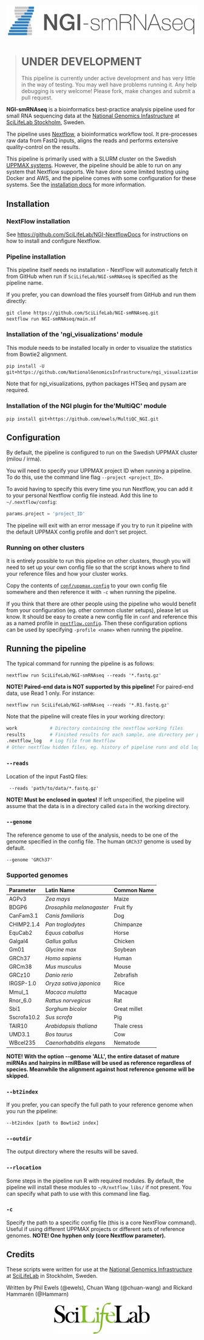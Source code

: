 # ![NGI-smRNAseq](docs/images/NGI-smRNAseq_logo.png)

> # UNDER DEVELOPMENT
> This pipeline is currently under active development and has very little in the way of testing. You may well have problems running it. Any help debugging is very welcome! Please fork, make changes and submit a pull request.

**NGI-smRNAseq** is a bioinformatics best-practice analysis pipeline used for small RNA sequencing data at the [National Genomics Infastructure](https://ngisweden.scilifelab.se/)
at [SciLifeLab Stockholm](https://www.scilifelab.se/platforms/ngi/), Sweden.

The pipeline uses [Nextflow](https://www.nextflow.io), a bioinformatics workflow tool. It pre-processes raw data from FastQ inputs, aligns the reads and performs extensive quality-control on the results.

This pipeline is primarily used with a SLURM cluster on the Swedish [UPPMAX systems](https://www.uppmax.uu.se). However, the pipeline should be able to run on any system that Nextflow supports. We have done some limited testing using Docker and AWS, and the pipeline comes with some configuration for these systems. See the [installation docs](docs/installation.md) for more information.

## Installation
### NextFlow installation
See https://github.com/SciLifeLab/NGI-NextflowDocs for instructions on how to install and configure
Nextflow.

### Pipeline installation
This pipeline itself needs no installation - NextFlow will automatically fetch it from GitHub when run if
`SciLifeLab/NGI-smRNAseq` is specified as the pipeline name.

If you prefer, you can download the files yourself from GitHub and run them directly:
```
git clone https://github.com/SciLifeLab/NGI-smRNAseq.git
nextflow run NGI-smRNAseq/main.nf
```

### Installation of the 'ngi_visualizations' module
This module needs to be installed locally in order to visualize the statistics from Bowtie2 alignment.
```
pip install -U git+https://github.com/NationalGenomicsInfrastructure/ngi_visualizations.git
```
Note that for ngi_visualizations, python packages HTSeq and pysam are required.

### Installation of the NGI plugin for the'MultiQC' module
```
pip install git+https://github.com/ewels/MultiQC_NGI.git
```

## Configuration
By default, the pipeline is configured to run on the Swedish UPPMAX cluster (milou / irma).

You will need to specify your UPPMAX project ID when running a pipeline. To do this, use
the command line flag `--project <project_ID>`.

To avoid having to specify this every time you run Nextflow, you can add it to your
personal Nextflow config file instead. Add this line to `~/.nextflow/config`:

```groovy
params.project = 'project_ID'
```

The pipeline will exit with an error message if you try to run it pipeline with the default
UPPMAX config profile and don't set project.


### Running on other clusters
It is entirely possible to run this pipeline on other clusters, though you will need to set up
your own config file so that the script knows where to find your reference files and how your
cluster works.

Copy the contents of [`conf/uppmax.config`](conf/uppmax.config) to your own config file somewhere
and then reference it with `-c` when running the pipeline.

If you think that there are other people using the pipeline who would benefit from your configuration
(eg. other common cluster setups), please let us know. It should be easy to create a new config file
in `conf` and reference this as a named profile in [`nextflow.config`](nextflow.config). Then these
configuration options can be used by specifying `-profile <name>` when running the pipeline.


## Running the pipeline
The typical command for running the pipeline is as follows:

```
nextflow run SciLifeLab/NGI-smRNAseq --reads '*.fastq.gz'
```

**NOTE! Paired-end data is NOT supported by this pipeline!**
For paired-end data, use Read 1 only. For instance:

```
nextflow run SciLifeLab/NGI-smRNAseq --reads '*.R1.fastq.gz'
```

Note that the pipeline will create files in your working directory:
```bash
work            # Directory containing the nextflow working files
results         # Finished results for each sample, one directory per pipeline step
.nextflow_log   # Log file from Nextflow
# Other nextflow hidden files, eg. history of pipeline runs and old logs.
```

### `--reads`
Location of the input FastQ files:
```
 --reads 'path/to/data/*.fastq.gz'
```
**NOTE! Must be enclosed in quotes!**
If left unspecified, the pipeline will assume that the data is in a directory called `data` in the working directory.

### `--genome`
The reference genome to use of the analysis, needs to be one of the genome specified in the config file.
The human `GRCh37` genome is used by default.
```
--genome 'GRCh37'
```

### Supported genomes   

| Parameter     |       Latin Name                 |      Common Name   |
| :------------ |:-------------------------------- |:------------------ |
| AGPv3         |       *Zea mays*                 |       Maize        |
| BDGP6         |       *Drosophila melanogaster*  |       Fruit fly    |
| CanFam3.1     |       *Canis familiaris*         |       Dog          |
| CHIMP2.1.4    |       *Pan troglodytes*          |       Chimpanze    |
| EquCab2       |       *Equus caballus*           |       Horse        |
| Galgal4       |       *Gallus gallus*            |       Chicken      |
| Gm01          |       *Glycine max*              |       Soybean      |
| GRCh37        |       *Homo sapiens*             |       Human        |
| GRCm38        |       *Mus musculus*             |       Mouse        |
| GRCz10        |       *Danio rerio*              |       Zebrafish    |
| IRGSP-1.0     |       *Oryza sativa japonica*    |       Rice         |
| Mmul_1        |       *Macaca mulatta*           |       Macaque      |
| Rnor_6.0      |       *Rattus norvegicus*        |       Rat          |
| Sbi1          |       *Sorghum bicolor*          |       Great millet |
| Sscrofa10.2   |       *Sus scrofa*               |       Pig          |
| TAIR10        |       *Arabidopsis thaliana*     |       Thale cress  |
| UMD3.1        |       *Bos taurus*               |       Cow          |
| WBcel235      |       *Caenorhabditis elegans*   |       Nematode     |

**NOTE! With the option --genome 'ALL', the entire dataset of mature miRNAs and hairpins in miRBase will be used as reference regardless of species. Meanwhile the alignment against host reference genome will be skipped.**

### `--bt2index`
If you prefer, you can specify the full path to your reference genome when you run the pipeline:
```
--bt2index [path to Bowtie2 index]
```

### `--outdir`
The output directory where the results will be saved.

### `--rlocation`
Some steps in the pipeline run R with required modules. By default, the pipeline will install
these modules to `~/R/nxtflow_libs/` if not present. You can specify what path to use with this
command line flag.

### `-c`
Specify the path to a specific config file (this is a core NextFlow command). Useful if using different UPPMAX
projects or different sets of reference genomes. **NOTE! One hyphen only (core Nextflow parameter).**


## Credits
These scripts were written for use at the [National Genomics Infrastructure](https://portal.scilifelab.se/genomics/)
at [SciLifeLab](http://www.scilifelab.se/) in Stockholm, Sweden.

Written by Phil Ewels (@ewels), Chuan Wang (@chuan-wang) and Rickard Hammarén (@Hammarn)

<p align="center"><a href="stand_alone/http://www.scilifelab.se/" target="_blank"><img src="docs/images/SciLifeLab_logo.png" title="SciLifeLab"></a></p>
